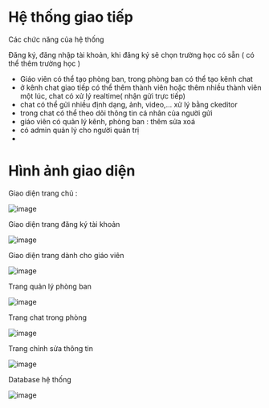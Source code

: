 # Hệ thống giao tiếp
Các chức năng của hệ thống

Đăng ký, đăng nhập tài khoản, khi đăng ký sẽ chọn trường học có sẵn ( có thể thêm trường học )
- Giáo viên có thể tạo phòng ban, trong phòng ban có thể tạo kênh chat
- ở kênh chat giao tiếp có thể thêm thành viên hoặc thêm nhiều thành viên một lúc, chat có xử lý realtime( nhận gửi trực tiếp)
- chat có thể gửi nhiều định dạng, ảnh, video,... xử lý bằng ckeditor
- trong chat có thể theo dõi thông tin cá nhân của người gửi
- giáo viên có quản lý kênh, phòng ban : thêm sửa xoá
- có admin quản lý cho người quản trị
- 
# Hình ảnh giao diện
Giao diện trang chủ : 

![image](https://github.com/user-attachments/assets/9457f448-84d4-432f-92ee-279778e583c4)


Giao diện trang đăng ký tài khoản

![image](https://github.com/user-attachments/assets/59c2c312-107b-4a69-b1fd-283f589affc2)


Giao diện trang dành cho giáo viên

![image](https://github.com/user-attachments/assets/9dcb4b9b-014b-465f-a1a5-3667dbaf9ad0)



Trang quản lý phòng ban

![image](https://github.com/user-attachments/assets/009a3a53-90b9-4907-bc04-cbc4a306609f)


Trang chat trong phòng

![image](https://github.com/user-attachments/assets/c3c66516-1242-4331-a964-ad832979fa87)


Trang chỉnh sửa thông tin

![image](https://github.com/user-attachments/assets/61aa2d37-66dc-47e1-9d67-17856a3db2de)


Database hệ thống

![image](https://github.com/user-attachments/assets/84de1586-5e4a-4aed-bac9-8f4d7e1b6e69)







